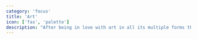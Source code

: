 ```yaml
---
category: 'focus'
title: 'Art'
icon: ['fas', 'palette']
description: "After being in love with art in all its multiple forms throughout my entire life, recently I've been trying to explore this side of myself more."
---
```

